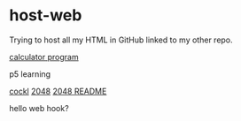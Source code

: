 # host-web

Trying to host all my HTML in GitHub linked to my other repo.

[calculator program](https://xdguy.github.io/calculator/.)

p5 learning

[cockl](https://xdguy.github.io/web/maybeFinalCockl/)
[2048](https://xdguy.github.io/2048/2048js/)
[2048 README](https://xdguy.github.io/2048/)

hello web hook?
